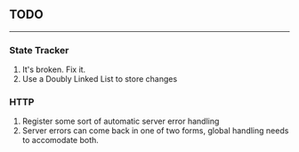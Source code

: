 ﻿## TODO

---

### State Tracker

1. It's broken. Fix it.
2. Use a Doubly Linked List to store changes 

### HTTP

1. Register some sort of automatic server error handling
2. Server errors can come back in one of two forms, global handling needs to accomodate both.